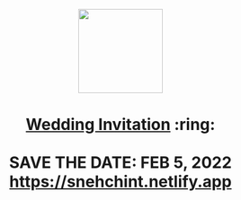 
<p align="center"><a href="https://snehchint.netlify.app"><img src="./assets/wedding.gif" width="150px" height="150px"/></a></p>
<h1 align="center"><a href="https://snehchint.netlify.app">Wedding Invitation</a> :ring: <br> <br> SAVE THE DATE: FEB 5, 2022 <br> <a href="https://snehchint.netlify.app/">https://snehchint.netlify.app</a></h1>

